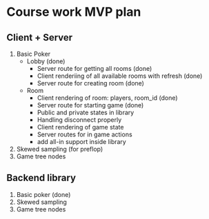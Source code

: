# Course work MVP plan

## Client + Server

1. Basic Poker
    - Lobby (done)
        - Server route for getting all rooms (done)
        - Client renderiing of all available rooms with refresh (done)
        - Server route for creating room (done)
    - Room
        - Client rendering of room: players, room_id (done)
        - Server route for starting game (done)
        - Public and private states in library
        - Handling disconnect properly
        - Client rendering of game state
        - Server routes for in game actions
        - add all-in support inside library
2. Skewed sampling (for preflop)
3. Game tree nodes

## Backend library

1. Basic poker (done)
2. Skewed sampling
3. Game tree nodes
